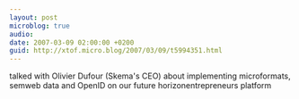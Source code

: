 ```yaml
---
layout: post
microblog: true
audio: 
date: 2007-03-09 02:00:00 +0200
guid: http://xtof.micro.blog/2007/03/09/t5994351.html
---
```

talked with Olivier Dufour (Skema's CEO) about implementing microformats, semweb data and OpenID on our future horizonentrepreneurs platform
